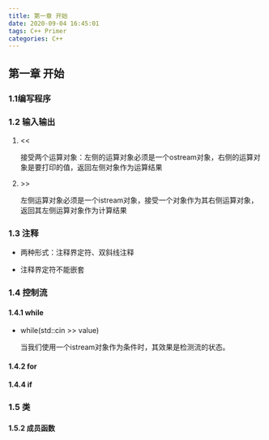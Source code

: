 ```yaml
---
title: 第一章 开始
date: 2020-09-04 16:45:01
tags: C++ Primer
categories: C++
---
```


## 第一章 开始

### 1.1编写程序

<!-- more -->

### 1.2 输入输出

1. <<

   接受两个运算对象：左侧的运算对象必须是一个ostream对象，右侧的运算对象是要打印的值，返回左侧对象作为运算结果

2. \>\>

   左侧运算对象必须是一个istream对象，接受一个对象作为其右侧运算对象，返回其左侧运算对象作为计算结果

### 1.3 注释

- 两种形式：注释界定符、双斜线注释

- 注释界定符不能嵌套

### 1.4 控制流

#### 1.4.1 while

- while(std::cin >> value)

  当我们使用一个istream对象作为条件时，其效果是检测流的状态。

#### 1.4.2 for

#### 1.4.4 if

### 1.5 类

#### 1.5.2 成员函数





 